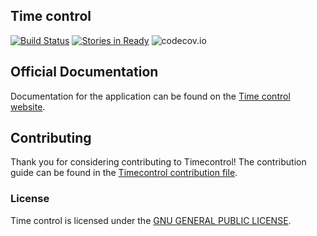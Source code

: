 ## Time control
[![Build Status](https://travis-ci.org/idevelopment/timecontrol.svg?branch=master)](https://travis-ci.org/idevelopment/timecontrol)
[![Stories in Ready](https://badge.waffle.io/idevelopment/timecontrol.png?label=ready&title=Ready)](https://waffle.io/idevelopment/timecontrol)
![codecov.io](https://codecov.io/github/ghermans/timecontrol/branch.svg?branch=master)


## Official Documentation

Documentation for the application can be found on the [Time control website](http://timecontrol.be).

## Contributing

Thank you for considering contributing to Timecontrol!
The contribution guide can be found in the [Timecontrol contribution file](https://github.com/idevelopment/timecontrol/blob/master/CONTRIBUTING.MD).


### License

Time control is licensed under the [GNU GENERAL PUBLIC LICENSE](http://opensource.org/licenses/GPL-2.0).

